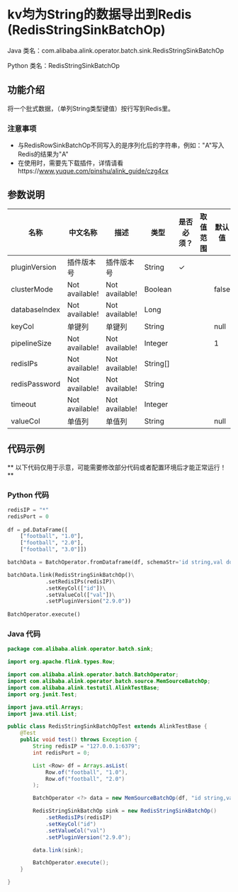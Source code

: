 # kv均为String的数据导出到Redis (RedisStringSinkBatchOp)
Java 类名：com.alibaba.alink.operator.batch.sink.RedisStringSinkBatchOp

Python 类名：RedisStringSinkBatchOp


## 功能介绍
将一个批式数据，（单列String类型键值）按行写到Redis里。
### 注意事项
- 与RedisRowSinkBatchOp不同写入的是序列化后的字符串，例如："A"写入Redis的结果为"A"
- 在使用时，需要先下载插件，详情请看https://www.yuque.com/pinshu/alink_guide/czg4cx

## 参数说明

| 名称 | 中文名称 | 描述 | 类型 | 是否必须？ | 取值范围 | 默认值 |
| --- | --- | --- | --- | --- | --- | --- |
| pluginVersion | 插件版本号 | 插件版本号 | String | ✓ |  |  |
| clusterMode | Not available! | Not available! | Boolean |  |  | false |
| databaseIndex | Not available! | Not available! | Long |  |  |  |
| keyCol | 单键列 | 单键列 | String |  |  | null |
| pipelineSize | Not available! | Not available! | Integer |  |  | 1 |
| redisIPs | Not available! | Not available! | String[] |  |  |  |
| redisPassword | Not available! | Not available! | String |  |  |  |
| timeout | Not available! | Not available! | Integer |  |  |  |
| valueCol | 单值列 | 单值列 | String |  |  | null |

## 代码示例

** 以下代码仅用于示意，可能需要修改部分代码或者配置环境后才能正常运行！**

### Python 代码
```python
redisIP = "*"
redisPort = 0
		
df = pd.DataFrame([
    ["football", "1.0"],
    ["football", "2.0"],
    ["football", "3.0"]])

batchData = BatchOperator.fromDataframe(df, schemaStr='id string,val double')

batchData.link(RedisStringSinkBatchOp()\
			.setRedisIPs(redisIP)\
			.setKeyCol(["id"])\
			.setValueCol(["val"])\
			.setPluginVersion("2.9.0"))
			
BatchOperator.execute()
```
### Java 代码
```java
package com.alibaba.alink.operator.batch.sink;

import org.apache.flink.types.Row;

import com.alibaba.alink.operator.batch.BatchOperator;
import com.alibaba.alink.operator.batch.source.MemSourceBatchOp;
import com.alibaba.alink.testutil.AlinkTestBase;
import org.junit.Test;

import java.util.Arrays;
import java.util.List;

public class RedisStringSinkBatchOpTest extends AlinkTestBase {
	@Test
	public void test() throws Exception {
		String redisIP = "127.0.0.1:6379";
		int redisPort = 0;

		List <Row> df = Arrays.asList(
			Row.of("football", "1.0"),
			Row.of("football", "2.0")
		);

		BatchOperator <?> data = new MemSourceBatchOp(df, "id string,val string");

		RedisStringSinkBatchOp sink = new RedisStringSinkBatchOp()
			.setRedisIPs(redisIP)
			.setKeyCol("id")
			.setValueCol("val")
			.setPluginVersion("2.9.0");

		data.link(sink);

		BatchOperator.execute();
	}

}
```
